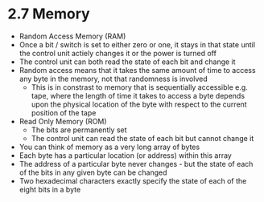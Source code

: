 # 2.7 Memory

* Random Access Memory (RAM)
 * Once a bit / switch is set to either zero or one, it stays in that state until the control unit actiely changes it or the power is turned off
 * The control unit can both read the state of each bit and change it
 * Random access means that it takes the same amount of time to access any byte in the memory, not that randomness is involved
   * This is in constrast to memory that is sequentially accessible e.g. tape, where the length of time it takes to access a byte depends upon the physical location of the byte with respect to the current position of the tape
* Read Only Memory (ROM)
  * The bits are permanently set
  * The control unit can read the state of each bit but cannot change it
* You can think of memory as a very long array of bytes
* Each byte has a particular location (or address) within this array
* The address of a particular byte never changes - but the state of each of the bits in any given byte can be changed
* Two hexadecimal characters exactly specify the state of each of the eight bits in a byte
